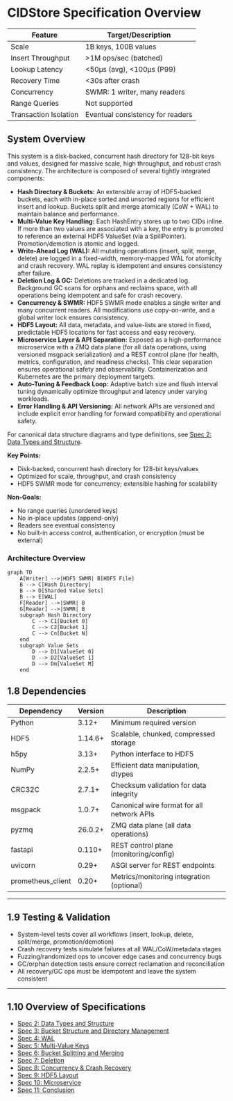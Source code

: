 # CIDStore Specification Overview

| Feature                | Target/Description                       |
|------------------------|------------------------------------------|
| Scale                  | 1B keys, 100B values                     |
| Insert Throughput      | >1M ops/sec (batched)                    |
| Lookup Latency         | <50μs (avg), <100μs (P99)                |
| Recovery Time          | <30s after crash                         |
| Concurrency            | SWMR: 1 writer, many readers             |
| Range Queries          | Not supported                            |
| Transaction Isolation  | Eventual consistency for readers         |

## System Overview

This system is a disk-backed, concurrent hash directory for 128-bit keys and values, designed for massive scale, high throughput, and robust crash consistency. The architecture is composed of several tightly integrated components:

- **Hash Directory & Buckets:** An extensible array of HDF5-backed buckets, each with in-place sorted and unsorted regions for efficient insert and lookup. Buckets split and merge atomically (CoW + WAL) to maintain balance and performance.
- **Multi-Value Key Handling:** Each HashEntry stores up to two CIDs inline. If more than two values are associated with a key, the entry is promoted to reference an external HDF5 ValueSet (via a SpillPointer). Promotion/demotion is atomic and logged.
- **Write-Ahead Log (WAL):** All mutating operations (insert, split, merge, delete) are logged in a fixed-width, memory-mapped WAL for atomicity and crash recovery. WAL replay is idempotent and ensures consistency after failure.
- **Deletion Log & GC:** Deletions are tracked in a dedicated log. Background GC scans for orphans and reclaims space, with all operations being idempotent and safe for crash recovery.
- **Concurrency & SWMR:** HDF5 SWMR mode enables a single writer and many concurrent readers. All modifications use copy-on-write, and a global writer lock ensures consistency.
- **HDF5 Layout:** All data, metadata, and value-lists are stored in fixed, predictable HDF5 locations for fast access and easy recovery.
- **Microservice Layer & API Separation:** Exposed as a high-performance microservice with a ZMQ data plane (for all data operations, using versioned msgpack serialization) and a REST control plane (for health, metrics, configuration, and readiness checks). This clear separation ensures operational safety and observability. Containerization and Kubernetes are the primary deployment targets.
- **Auto-Tuning & Feedback Loop:** Adaptive batch size and flush interval tuning dynamically optimize throughput and latency under varying workloads.
- **Error Handling & API Versioning:** All network APIs are versioned and include explicit error handling for forward compatibility and operational safety.

For canonical data structure diagrams and type definitions, see [Spec 2: Data Types and Structure](spec%202%20-%20Data%20Types%20and%20Structure.md).

**Key Points:**
- Disk-backed, concurrent hash directory for 128-bit keys/values
- Optimized for scale, throughput, and crash consistency
- HDF5 SWMR mode for concurrency; extensible hashing for scalability

**Non-Goals:**
- No range queries (unordered keys)
- No in-place updates (append-only)
- Readers see eventual consistency
- No built-in access control, authentication, or encryption (must be external)

### Architecture Overview
```mermaid
graph TD
    A[Writer] -->|HDF5 SWMR| B[HDF5 File]
    B --> C[Hash Directory]
    B --> D[Sharded Value Sets]
    B --> E[WAL]
    F[Reader] -->|SWMR| B
    G[Reader] -->|SWMR| B
    subgraph Hash Directory
        C --> C1[Bucket 0]
        C --> C2[Bucket 1]
        C --> Cn[Bucket N]
    end
    subgraph Value Sets
        D --> D1[ValueSet 0]
        D --> D2[ValueSet 1]
        D --> Dm[ValueSet M]
    end
```

## 1.8 Dependencies

| Dependency       | Version   | Description                                  |
|------------------|-----------|----------------------------------------------|
| Python           | 3.12+     | Minimum required version                     |
| HDF5             | 1.14.6+   | Scalable, chunked, compressed storage        |
| h5py             | 3.13+     | Python interface to HDF5                     |
| NumPy            | 2.2.5+    | Efficient data manipulation, dtypes          |
| CRC32C           | 2.7.1+    | Checksum validation for data integrity       |
| msgpack          | 1.0.7+    | Canonical wire format for all network APIs   |
| pyzmq            | 26.0.2+   | ZMQ data plane (all data operations)         |
| fastapi          | 0.110+    | REST control plane (monitoring/config)       |
| uvicorn          | 0.29+     | ASGI server for REST endpoints               |
| prometheus_client| 0.20+     | Metrics/monitoring integration (optional)    |

---

## 1.9 Testing & Validation

- System-level tests cover all workflows (insert, lookup, delete, split/merge, promotion/demotion)
- Crash recovery tests simulate failures at all WAL/CoW/metadata stages
- Fuzzing/randomized ops to uncover edge cases and concurrency bugs
- GC/orphan detection tests ensure correct reclamation and reconciliation
- All recovery/GC ops must be idempotent and leave the system consistent

---

## 1.10 Overview of Specifications

- [Spec 2: Data Types and Structure](spec%202%20-%20Data%20Types%20and%20Structure.md)
- [Spec 3: Bucket Structure and Directory Management](spec%203%20-%20Bucket%20Structure%20and%20Directory%20Management.md)
- [Spec 4: WAL](spec%204%20-%20WAL.md)
- [Spec 5: Multi-Value Keys](spec%205%20-%20Multi-Value%20Keys.md)
- [Spec 6: Bucket Splitting and Merging](spec%206%20-%20Bucket%20Splitting%20and%20Merging.md)
- [Spec 7: Deletion](spec%207%20-%20Deletion.md)
- [Spec 8: Concurrency & Crash Recovery](spec%208%20-%20Concurrency%20&%20Crash%20Recovery.md)
- [Spec 9: HDF5 Layout](spec%209%20-%20HDF5.md)
- [Spec 10: Microservice](spec%2010%20-%20Microservice.md)
- [Spec 11: Conclusion](spec%2011%20-%20Conclusion.md)